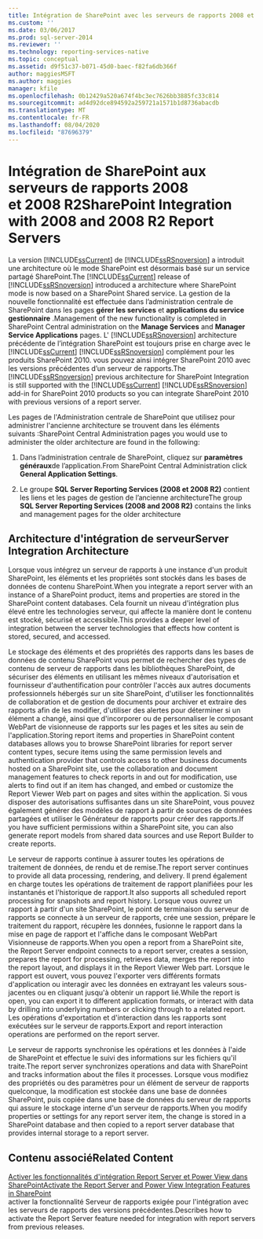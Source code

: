 ```yaml
---
title: Intégration de SharePoint avec les serveurs de rapports 2008 et 2008 R2 | Microsoft Docs
ms.custom: ''
ms.date: 03/06/2017
ms.prod: sql-server-2014
ms.reviewer: ''
ms.technology: reporting-services-native
ms.topic: conceptual
ms.assetid: d9f51c37-b071-45d0-baec-f82fa6db366f
author: maggiesMSFT
ms.author: maggies
manager: kfile
ms.openlocfilehash: 0b12429a520a674f4bc3ec7626bb3885fc33c814
ms.sourcegitcommit: ad4d92dce894592a259721a1571b1d8736abacdb
ms.translationtype: MT
ms.contentlocale: fr-FR
ms.lasthandoff: 08/04/2020
ms.locfileid: "87696379"
---
```

# <a name="sharepoint-integration-with-2008-and-2008-r2--report-servers"></a><span data-ttu-id="22134-102">Intégration de SharePoint aux serveurs de rapports 2008 et 2008 R2</span><span class="sxs-lookup"><span data-stu-id="22134-102">SharePoint Integration with 2008 and 2008 R2  Report Servers</span></span>
  <span data-ttu-id="22134-103">La version [!INCLUDE[ssCurrent](../includes/sscurrent-md.md)] de [!INCLUDE[ssRSnoversion](../includes/ssrsnoversion-md.md)] a introduit une architecture où le mode SharePoint est désormais basé sur un service partagé SharePoint.</span><span class="sxs-lookup"><span data-stu-id="22134-103">The [!INCLUDE[ssCurrent](../includes/sscurrent-md.md)] release of [!INCLUDE[ssRSnoversion](../includes/ssrsnoversion-md.md)] introduced a architecture where SharePoint mode is now based on a SharePoint Shared service.</span></span> <span data-ttu-id="22134-104">La gestion de la nouvelle fonctionnalité est effectuée dans l’administration centrale de SharePoint dans les pages **gérer les services** et **applications du service gestionnaire** .</span><span class="sxs-lookup"><span data-stu-id="22134-104">Management of the new functionality is completed in SharePoint Central administration on the **Manage Services** and **Manager Service Applications** pages.</span></span> <span data-ttu-id="22134-105">L' [!INCLUDE[ssRSnoversion](../includes/ssrsnoversion-md.md)] architecture précédente de l’intégration SharePoint est toujours prise en charge avec le [!INCLUDE[ssCurrent](../includes/sscurrent-md.md)] [!INCLUDE[ssRSnoversion](../includes/ssrsnoversion-md.md)] complément pour les produits SharePoint 2010. vous pouvez ainsi intégrer SharePoint 2010 avec les versions précédentes d’un serveur de rapports.</span><span class="sxs-lookup"><span data-stu-id="22134-105">The [!INCLUDE[ssRSnoversion](../includes/ssrsnoversion-md.md)] previous architecture for SharePoint Integration is still supported with the [!INCLUDE[ssCurrent](../includes/sscurrent-md.md)] [!INCLUDE[ssRSnoversion](../includes/ssrsnoversion-md.md)] add-in for SharePoint 2010 products so you can integrate SharePoint 2010 with previous versions of a report server.</span></span>  
  
 <span data-ttu-id="22134-106">Les pages de l'Administration centrale de SharePoint que utilisez pour administrer l'ancienne architecture se trouvent dans les éléments suivants :</span><span class="sxs-lookup"><span data-stu-id="22134-106">SharePoint Central Administration pages you would use to administer the older architecture are found in the following:</span></span>  
  
1.  <span data-ttu-id="22134-107">Dans l’administration centrale de SharePoint, cliquez sur **paramètres généraux**de l’application.</span><span class="sxs-lookup"><span data-stu-id="22134-107">From SharePoint Central Administration click **General Application Settings**.</span></span>  
  
2.  <span data-ttu-id="22134-108">Le groupe **SQL Server Reporting Services (2008 et 2008 R2)** contient les liens et les pages de gestion de l’ancienne architecture</span><span class="sxs-lookup"><span data-stu-id="22134-108">The group **SQL Server Reporting Services (2008 and 2008 R2)** contains the links and management pages for the older architecture</span></span>  
  
## <a name="server-integration-architecture"></a><span data-ttu-id="22134-109">Architecture d'intégration de serveur</span><span class="sxs-lookup"><span data-stu-id="22134-109">Server Integration Architecture</span></span>  
 <span data-ttu-id="22134-110">Lorsque vous intégrez un serveur de rapports à une instance d'un produit SharePoint, les éléments et les propriétés sont stockés dans les bases de données de contenu SharePoint.</span><span class="sxs-lookup"><span data-stu-id="22134-110">When you integrate a report server with an instance of a SharePoint product, items and properties are stored in the SharePoint content databases.</span></span> <span data-ttu-id="22134-111">Cela fournit un niveau d'intégration plus élevé entre les technologies serveur, qui affecte la manière dont le contenu est stocké, sécurisé et accessible.</span><span class="sxs-lookup"><span data-stu-id="22134-111">This provides a deeper level of integration between the server technologies that effects how content is stored, secured, and accessed.</span></span>  
  
 <span data-ttu-id="22134-112">Le stockage des éléments et des propriétés des rapports dans les bases de données de contenu SharePoint vous permet de rechercher des types de contenu de serveur de rapports dans les bibliothèques SharePoint, de sécuriser des éléments en utilisant les mêmes niveaux d'autorisation et fournisseur d'authentification pour contrôler l'accès aux autres documents professionnels hébergés sur un site SharePoint, d'utiliser les fonctionnalités de collaboration et de gestion de documents pour archiver et extraire des rapports afin de les modifier, d'utiliser des alertes pour déterminer si un élément a changé, ainsi que d'incorporer ou de personnaliser le composant WebPart de visionneuse de rapports sur les pages et les sites au sein de l'application.</span><span class="sxs-lookup"><span data-stu-id="22134-112">Storing report items and properties in SharePoint content databases allows you to browse SharePoint libraries for report server content types, secure items using the same permission levels and authentication provider that controls access to other business documents hosted on a SharePoint site, use the collaboration and document management features to check reports in and out for modification, use alerts to find out if an item has changed, and embed or customize the Report Viewer Web part on pages and sites within the application.</span></span> <span data-ttu-id="22134-113">Si vous disposer des autorisations suffisantes dans un site SharePoint, vous pouvez également générer des modèles de rapport à partir de sources de données partagées et utiliser le Générateur de rapports pour créer des rapports.</span><span class="sxs-lookup"><span data-stu-id="22134-113">If you have sufficient permissions within a SharePoint site, you can also generate report models from shared data sources and use Report Builder to create reports.</span></span>  
  
 <span data-ttu-id="22134-114">Le serveur de rapports continue à assurer toutes les opérations de traitement de données, de rendu et de remise.</span><span class="sxs-lookup"><span data-stu-id="22134-114">The report server continues to provide all data processing, rendering, and delivery.</span></span> <span data-ttu-id="22134-115">Il prend également en charge toutes les opérations de traitement de rapport planifiées pour les instantanés et l'historique de rapport.</span><span class="sxs-lookup"><span data-stu-id="22134-115">It also supports all scheduled report processing for snapshots and report history.</span></span> <span data-ttu-id="22134-116">Lorsque vous ouvrez un rapport à partir d'un site SharePoint, le point de terminaison du serveur de rapports se connecte à un serveur de rapports, crée une session, prépare le traitement du rapport, récupère les données, fusionne le rapport dans la mise en page de rapport et l'affiche dans le composant WebPart Visionneuse de rapports.</span><span class="sxs-lookup"><span data-stu-id="22134-116">When you open a report from a SharePoint site, the Report Server endpoint connects to a report server, creates a session, prepares the report for processing, retrieves data, merges the report into the report layout, and displays it in the Report Viewer Web part.</span></span> <span data-ttu-id="22134-117">Lorsque le rapport est ouvert, vous pouvez l'exporter vers différents formats d'application ou interagir avec les données en extrayant les valeurs sous-jacentes ou en cliquant jusqu'à obtenir un rapport lié.</span><span class="sxs-lookup"><span data-stu-id="22134-117">While the report is open, you can export it to different application formats, or interact with data by drilling into underlying numbers or clicking through to a related report.</span></span> <span data-ttu-id="22134-118">Les opérations d'exportation et d'interaction dans les rapports sont exécutées sur le serveur de rapports.</span><span class="sxs-lookup"><span data-stu-id="22134-118">Export and report interaction operations are performed on the report server.</span></span>  
  
 <span data-ttu-id="22134-119">Le serveur de rapports synchronise les opérations et les données à l'aide de SharePoint et effectue le suivi des informations sur les fichiers qu'il traite.</span><span class="sxs-lookup"><span data-stu-id="22134-119">The report server synchronizes operations and data with SharePoint and tracks information about the files it processes.</span></span> <span data-ttu-id="22134-120">Lorsque vous modifiez des propriétés ou des paramètres pour un élément de serveur de rapports quelconque, la modification est stockée dans une base de données SharePoint, puis copiée dans une base de données du serveur de rapports qui assure le stockage interne d'un serveur de rapports.</span><span class="sxs-lookup"><span data-stu-id="22134-120">When you modify properties or settings for any report server item, the change is stored in a SharePoint database and then copied to a report server database that provides internal storage to a report server.</span></span>  
  
## <a name="related-content"></a><span data-ttu-id="22134-121">Contenu associé</span><span class="sxs-lookup"><span data-stu-id="22134-121">Related Content</span></span>  
 [<span data-ttu-id="22134-122">Activer les fonctionnalités d'intégration Report Server et Power View dans SharePoint</span><span class="sxs-lookup"><span data-stu-id="22134-122">Activate the Report Server and Power View Integration Features in SharePoint</span></span>](activate-the-report-server-and-power-view-integration-features-in-sharepoint.md)  
 <span data-ttu-id="22134-123">activer la fonctionnalité Serveur de rapports exigée pour l'intégration avec les serveurs de rapports des versions précédentes.</span><span class="sxs-lookup"><span data-stu-id="22134-123">Describes how to activate the Report Server feature needed for integration with report servers from previous releases.</span></span>  
  
  
